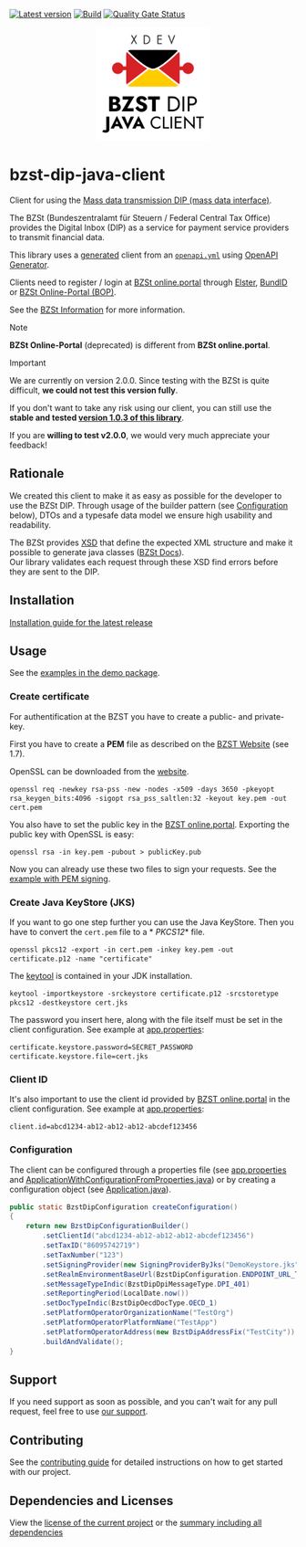 [![Latest version](https://img.shields.io/maven-central/v/software.xdev/bzst-dip-java-client?logo=apache%20maven)](https://mvnrepository.com/artifact/software.xdev/bzst-dip-java-client)
[![Build](https://img.shields.io/github/actions/workflow/status/xdev-software/bzst-dip-java-client/check-build.yml?branch=develop)](https://github.com/xdev-software/bzst-dip-java-client/actions/workflows/check-build.yml?query=branch%3Adevelop)
[![Quality Gate Status](https://sonarcloud.io/api/project_badges/measure?project=xdev-software_bzst-dip-java-client&metric=alert_status)](https://sonarcloud.io/dashboard?id=xdev-software_bzst-dip-java-client)

<div align="center">
    <img src="assets/Logo.svg" height="200" alt="XDEV BZST-DIP-Java-Client Logo">
</div>

# bzst-dip-java-client

Client for using the [Mass data transmission DIP (mass data interface)](https://www.bzst.de/EN/Businesses/CESOP/electronic_data_transmission/electronic_data_transmission_node.html#js-toc-entry1).

The BZSt (Bundeszentralamt für Steuern / Federal Central Tax Office) provides the Digital Inbox (DIP) as a service for payment service providers to transmit financial data.

This library uses a [generated](./bzst-dip-java-client/pom.xml) client from an [``openapi.yml``](./openapi/openapi.yml)
using [OpenAPI Generator](https://openapi-generator.tech/).

Clients need to register / login
at [BZSt online.portal](https://www.bzst.de/DE/Service/Portalinformation/Massendaten/DIP/dip.html?nn=68828)
through [Elster](https://www.elster.de/elsterweb/start), [BundID](https://id.bund.de/de)
or [BZSt Online-Portal (BOP)](https://www.elster.de/bportal/start).

See the [BZSt Information](https://www.bzst.de/EN/Service/Portalinformation/Login/login_node.html) for more information.

> [!NOTE]
> **BZSt Online-Portal** (deprecated) is different from **BZSt online.portal**.

> [!IMPORTANT]  
> We are currently on version 2.0.0. Since testing with the BZSt is quite difficult,
> **we could not test this version fully**.
>
> If you don't want to take any risk using our client, you can still use the **stable and
tested [version 1.0.3 of this library](https://github.com/xdev-software/bzst-dip-java-client/releases/tag/v1.0.3)**.
>
> If you are **willing to test v2.0.0**, we would very much appreciate your feedback!

## Rationale

We created this client to make it as easy as possible for the developer to use the BZSt DIP.
Through usage of the builder pattern (see [Configuration](#configuration) below), DTOs and a typesafe data model we ensure high usability and readability.

The BZSt provides [XSD](https://www.bzst.de/SharedDocs/Downloads/DE/Digitale_Plattformbetreiber/amtlicher_datensatz_entwurf) that define the expected XML structure and make it possible to generate java classes ([BZSt Docs](https://www.bzst.de/DE/Unternehmen/Intern_Informationsaustausch/DAC7/Handbuecher/handbuecher.html?nn=127558#js-toc-entry2)).<br/>
Our library validates each request through these XSD find errors before they are sent to the DIP.

## Installation
[Installation guide for the latest release](https://github.com/xdev-software/bzst-dip-java-client/releases/latest#Installation)

## Usage

See the [examples in the demo package](./bzst-dip-java-client-demo/src/main/java/software/xdev/).

### Create certificate

For authentification at the BZST you have to create a public- and private-key.

First you have to create a **PEM** file as described on the [BZST Website](https://www.bzst.de/DE/Service/Portalinformation/Massendaten/DIP/dip_node.html) (see 1.7).

OpenSSL can be downloaded from the [website](https://www.openssl.org/).

```
openssl req -newkey rsa-pss -new -nodes -x509 -days 3650 -pkeyopt rsa_keygen_bits:4096 -sigopt rsa_pss_saltlen:32 -keyout key.pem -out cert.pem
```

You also have to set the public key in the [BZST online.portal](https://online.portal.bzst.de/).
Exporting the public key with OpenSSL is easy:

```
openssl rsa -in key.pem -pubout > publicKey.pub
```

Now you can already use these two files to sign your requests. See
the [example with PEM signing](./bzst-dip-java-client-demo\src\main\java\software\xdev\ApplicationWithPem.java).

### Create Java KeyStore (JKS)

If you want to go one step further you can use the Java KeyStore. Then you have to convert the `cert.pem` file to a *
*PKCS12** file.

```
openssl pkcs12 -export -in cert.pem -inkey key.pem -out certificate.p12 -name "certificate"
```

The [keytool](https://docs.oracle.com/javase/8/docs/technotes/tools/unix/keytool.html) is contained in your JDK installation.

```
keytool -importkeystore -srckeystore certificate.p12 -srcstoretype pkcs12 -destkeystore cert.jks
```

The password you insert here, along with the file itself must be set in the client configuration. See example at [app.properties](./bzst-dip-java-client-demo/src/main/resources/app.properties):

```
certificate.keystore.password=SECRET_PASSWORD
certificate.keystore.file=cert.jks
```

### Client ID

It's also important to use the client id provided by [BZST online.portal](https://online.portal.bzst.de/)
in the client configuration. See example
at [app.properties](./bzst-dip-java-client-demo/src/main/resources/app.properties):

```
client.id=abcd1234-ab12-ab12-ab12-abcdef123456
```

### Configuration

The client can be configured through a properties file (see [app.properties](./bzst-dip-java-client-demo/src/main/resources/app.properties) and [ApplicationWithConfigurationFromProperties.java](./bzst-dip-java-client-demo/src/main/java/software/xdev/ApplicationWithConfigurationFromProperties.java)) or by creating a configuration object (see [Application.java](./bzst-dip-java-client-demo/src/main/java/software/xdev/Application.java)).

```java
public static BzstDipConfiguration createConfiguration()
{
	return new BzstDipConfigurationBuilder()
		.setClientId("abcd1234-ab12-ab12-ab12-abcdef123456")
		.setTaxID("86095742719")
		.setTaxNumber("123")
		.setSigningProvider(new SigningProviderByJks("DemoKeystore.jks", "test123"))
		.setRealmEnvironmentBaseUrl(BzstDipConfiguration.ENDPOINT_URL_TEST)
		.setMessageTypeIndic(BzstDipDpiMessageType.DPI_401)
		.setReportingPeriod(LocalDate.now())
		.setDocTypeIndic(BzstDipOecdDocType.OECD_1)
		.setPlatformOperatorOrganizationName("TestOrg")
		.setPlatformOperatorPlatformName("TestApp")
		.setPlatformOperatorAddress(new BzstDipAddressFix("TestCity"))
		.buildAndValidate();
}
```

## Support

If you need support as soon as possible, and you can't wait for any pull request, feel free to use [our support](https://xdev.software/en/services/support).

## Contributing
See the [contributing guide](./CONTRIBUTING.md) for detailed instructions on how to get started with our project.

## Dependencies and Licenses
View the [license of the current project](LICENSE) or the [summary including all dependencies](https://xdev-software.github.io/bzst-dip-java-client/dependencies)
